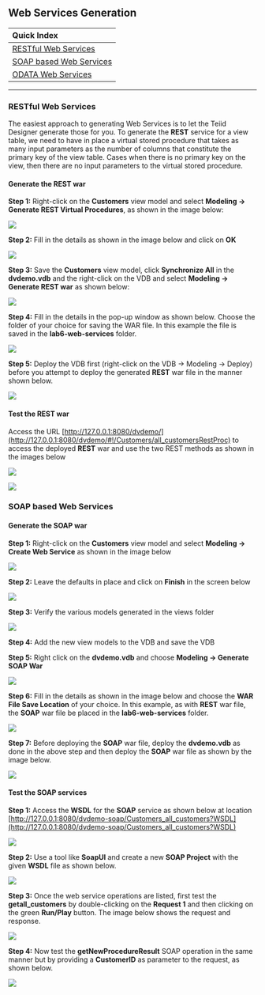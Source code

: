 ## Web Services Generation

|Quick Index|
|:---------|
|[RESTful Web Services](#restful-web-services)|
|[SOAP based Web Services](#soap-based-web-services)|
|[ODATA Web Services](#odata-web-services)|

---

### RESTful Web Services 

The easiest approach to generating Web Services is to let the Teiid Designer generate those for you. To generate the **REST** service for a view table, we need to have in place a virtual stored procedure that takes as many input parameters as the number of columns that constitute the primary key of the view table. Cases when there is no primary key on the view, then there are no input parameters to the virtual stored procedure.

#### Generate the REST war

**Step 1:** Right-click on the **Customers** view model and select **Modeling → Generate REST Virtual Procedures**, as shown in the image below:

[![](.images/ws-create-rest-procedures.png)](.images/ws-create-rest-procedures.png)

**Step 2:** Fill in the details as shown in the image below and click on **OK**

[![](.images/ws-create-rest-procedures-conf.png)](.images/ws-create-rest-procedures-conf.png)

**Step 3:** Save the **Customers** view model, click **Synchronize All** in the **dvdemo.vdb** and the right-click on the VDB and select **Modeling → Generate REST war** as shown below:

[![](.images/ws-generate-rest-war.png)](.images/ws-generate-rest-war.png)

**Step 4:** Fill in the details in the pop-up window as shown below. Choose the folder of your choice for saving the WAR file. In this example the file is saved in the **lab6-web-services** folder.

[![](.images/ws-generate-rest-war-conf.png)](.images/ws-generate-rest-war-conf.png)

**Step 5:** Deploy the VDB first (right-click on the VDB → Modeling → Deploy) before you attempt to deploy the generated **REST** war file in the manner shown below.

[![](.images/ws-deploy-rest-war.png)](.images/ws-deploy-rest-war.png)

#### Test the REST war

Access the URL [http://127.0.0.1:8080/dvdemo/](http://127.0.0.1:8080/dvdemo/#!/Customers/all_customersRestProc) to access the deployed **REST** war and use the two REST methods as shown in the images below

[![](.images/ws-rest-test1.png)](.images/ws-rest-test1.png)

[![](.images/ws-rest-test2.png)](.images/ws-rest-test2.png)

### SOAP based Web Services

#### Generate the SOAP war

**Step 1:** Right-click on the **Customers** view model and select **Modeling → Create Web Service** as shown in the image below

[![](.images/ws-generate-soap.png)](.images/ws-generate-soap.png)

**Step 2:** Leave the defaults in place and click on **Finish** in the screen below

[![](.images/ws-generate-soap-conf.png)](.images/ws-generate-soap-war.png)

**Step 3:** Verify the various models generated in the views folder

[![](.images/ws-soap-models.png)](.images/ws-soap-models.png)

**Step 4:** Add the new view models to the VDB and save the VDB

**Step 5:** Right click on the **dvdemo.vdb** and choose **Modeling → Generate SOAP War**

[![](.images/ws-generate-soap-war.png)](.images/ws-generate-soap-war.png)

**Step 6:** Fill in the details as shown in the image below and choose the **WAR File Save Location** of your choice. In this example, as with **REST** war file, the **SOAP** war file be placed in the **lab6-web-services** folder.

[![](.images/ws-generate-soap-war-config.png)](.images/ws-generate-soap-war-config.png)

**Step 7:** Before deploying the **SOAP** war file, deploy the **dvdemo.vdb** as done in the above step and then deploy the **SOAP** war file as shown by the image below.

[![](.images/ws-deploy-soap-war.png)](.images/ws-deploy-soap-war.png)

#### Test the SOAP services

**Step 1:** Access the **WSDL** for the **SOAP** service as shown below at location [http://127.0.0.1:8080/dvdemo-soap/Customers_all_customers?WSDL](http://127.0.0.1:8080/dvdemo-soap/Customers_all_customers?WSDL)

[![](.images/ws-soap-war-wsdl.png)](.images/ws-soap-war-wsdl.png)

**Step 2:** Use a tool like **SoapUI** and create a new **SOAP Project** with the given **WSDL** file as shown below.

[![](.images/ws-soapui-new-proj.png)](.images/ws-soapui-new-proj.png)

**Step 3:** Once the web service operations are listed, first test the **getall_customers** by double-clicking on the **Request 1** and then clicking on the green **Run/Play** button. The image below shows the request and response.

[![](.images/ws-soap-all-customers.png)](.images/ws-soap-all-customers.png)

**Step 4:** Now test the **getNewProcedureResult** SOAP operation in the same manner but by providing a **CustomerID** as parameter to the request, as shown below.

[![](.images/ws-soap-specific-customer.png)](.images/ws-soap-specific-customer.png)

